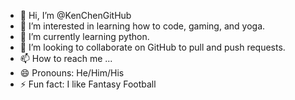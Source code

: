 - 👋 Hi, I’m @KenChenGitHub
- 👀 I’m interested in learning how to code, gaming, and yoga.
- 🌱 I’m currently learning python.
- 💞️ I’m looking to collaborate on GitHub to pull and push requests. 
- 📫 How to reach me ...
- 😄 Pronouns: He/Him/His
- ⚡ Fun fact: I like Fantasy Football

<!---
KenChenGitHub/KenChenGitHub is a ✨ special ✨ repository because its `README.md` (this file) appears on your GitHub profile.
You can click the Preview link to take a look at your changes.
--->
